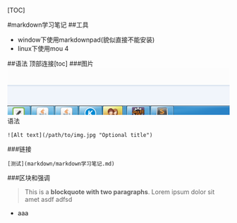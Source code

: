 [TOC]

#markdown学习笔记
##工具
- window下使用markdownpad(貌似直接不能安装)
- linux下使用mou  4

##语法
	顶部连接[toc]
###图片
![图片2](../_img/QQ截图20151209141011.png "本地图片")
语法

	![Alt text](/path/to/img.jpg "Optional title")

###链接

	[测试](markdown/markdown学习笔记.md)

###区块和强调
> This is a **blockquote with two paragraphs**. Lorem ipsum dolor sit amet
asdf 
adfsd

- aaa